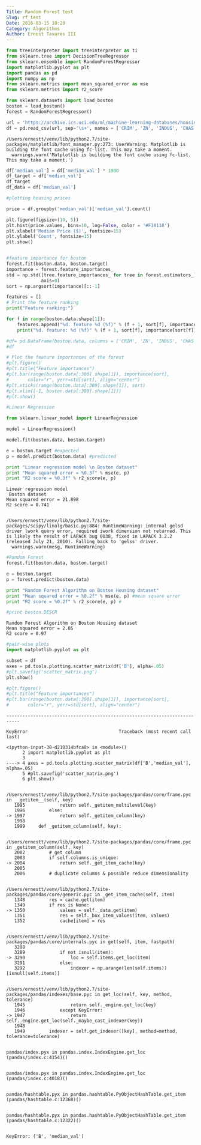 ```yaml
---
Title: Random Forest test
Slug: rf_test
Date: 2016-03-15 10:20
Category: Algorithms
Author: Ernest Tavares III
---
```


```python
from treeinterpreter import treeinterpreter as ti
from sklearn.tree import DecisionTreeRegressor
from sklearn.ensemble import RandomForestRegressor
import matplotlib.pyplot as plt
import pandas as pd
import numpy as np
from sklearn.metrics import mean_squared_error as mse
from sklearn.metrics import r2_score

from sklearn.datasets import load_boston
boston = load_boston()
forest = RandomForestRegressor()

url = 'https://archive.ics.uci.edu/ml/machine-learning-databases/housing/housing.data'
df = pd.read_csv(url, sep='\s+', names = ['CRIM', 'ZN', 'INDUS', 'CHAS','NOX','RM', 'AGE', 'DIS','RAD', 'TAX', 'PTRATIO', 'B','LSTAT', 'median_val'])

```

    /Users/ernestt/venv/lib/python2.7/site-packages/matplotlib/font_manager.py:273: UserWarning: Matplotlib is building the font cache using fc-list. This may take a moment.
      warnings.warn('Matplotlib is building the font cache using fc-list. This may take a moment.')



```python
df['median_val'] = df['median_val'] * 1000
df_target = df['median_val']
df_target
df_data = df['median_val']

#plotting housing prices

price = df.groupby('median_val')['median_val'].count()

plt.figure(figsize=(10, 5))
plt.hist(price.values, bins=10, log=False, color = '#F18118')
plt.xlabel('Median Price ($)', fontsize=15)
plt.ylabel('Count', fontsize=15)
plt.show()
```


```python

```


```python
#feature importance for boston
forest.fit(boston.data, boston.target)
importance = forest.feature_importances_
std = np.std([tree.feature_importances_ for tree in forest.estimators_],
             axis=0)
sort = np.argsort(importance)[::-1]

features = []
# Print the feature ranking
print("Feature ranking:")

for f in range(boston.data.shape[1]):
    features.append("%d. feature %d (%f)" % (f + 1, sort[f], importance[sort[f]]))  
    print("%d. feature: %d (%f)" % (f + 1, sort[f], importance[sort[f]]))
```


```python
#df= pd.DataFrame(boston.data, columns = ['CRIM', 'ZN', 'INDUS', 'CHAS','NOX','RM', 'AGE', 'DIS','RAD', 'TAX', 'PTRATIO', 'B','LSTAT'])
#df
```


```python
# Plot the feature importances of the forest
#plt.figure()
#plt.title("Feature importances")
#plt.bar(range(boston.data[:300].shape[1]), importance[sort],
#       color="r", yerr=std[sort], align="center")
#plt.xticks(range(boston.data[:300].shape[1]), sort)
#plt.xlim([-1, boston.data[:300].shape[1]])
#plt.show()
```


```python
#Linear Regression

from sklearn.linear_model import LinearRegression

model = LinearRegression()

model.fit(boston.data, boston.target)

e = boston.target #expected
p = model.predict(boston.data) #predicted

print "Linear regression model \n Boston dataset"
print "Mean squared error = %0.3f" % mse(e, p)
print "R2 score = %0.3f" % r2_score(e, p)
```

    Linear regression model
     Boston dataset
    Mean squared error = 21.898
    R2 score = 0.741


    /Users/ernestt/venv/lib/python2.7/site-packages/scipy/linalg/basic.py:884: RuntimeWarning: internal gelsd driver lwork query error, required iwork dimension not returned. This is likely the result of LAPACK bug 0038, fixed in LAPACK 3.2.2 (released July 21, 2010). Falling back to 'gelss' driver.
      warnings.warn(mesg, RuntimeWarning)



```python
#Random Forest
forest.fit(boston.data, boston.target)

e = boston.target
p = forest.predict(boston.data)

print "Random Forest Algorithm on Boston Housing dataset"
print "Mean squared error = %0.2f" % mse(e, p) #mean square error
print "R2 score = %0.2f" % r2_score(e, p) #

#print boston.DESCR
```

    Random Forest Algorithm on Boston Housing dataset
    Mean squared error = 2.85
    R2 score = 0.97



```python
#pair-wise plots
import matplotlib.pyplot as plt

subset = df
axes = pd.tools.plotting.scatter_matrix(df['B'], alpha=.05)
#plt.savefig('scatter_matrix.png')
plt.show()

#plt.figure()
#plt.title("Feature importances")
#plt.bar(range(boston.data[:300].shape[1]), importance[sort],
#       color="r", yerr=std[sort], align="center")

```


    ---------------------------------------------------------------------------

    KeyError                                  Traceback (most recent call last)

    <ipython-input-30-d210314bfca8> in <module>()
          2 import matplotlib.pyplot as plt
          3
    ----> 4 axes = pd.tools.plotting.scatter_matrix(df['B','median_val'], alpha=.05)
          5 #plt.savefig('scatter_matrix.png')
          6 plt.show()


    /Users/ernestt/venv/lib/python2.7/site-packages/pandas/core/frame.pyc in __getitem__(self, key)
       1995             return self._getitem_multilevel(key)
       1996         else:
    -> 1997             return self._getitem_column(key)
       1998
       1999     def _getitem_column(self, key):


    /Users/ernestt/venv/lib/python2.7/site-packages/pandas/core/frame.pyc in _getitem_column(self, key)
       2002         # get column
       2003         if self.columns.is_unique:
    -> 2004             return self._get_item_cache(key)
       2005
       2006         # duplicate columns & possible reduce dimensionality


    /Users/ernestt/venv/lib/python2.7/site-packages/pandas/core/generic.pyc in _get_item_cache(self, item)
       1348         res = cache.get(item)
       1349         if res is None:
    -> 1350             values = self._data.get(item)
       1351             res = self._box_item_values(item, values)
       1352             cache[item] = res


    /Users/ernestt/venv/lib/python2.7/site-packages/pandas/core/internals.pyc in get(self, item, fastpath)
       3288
       3289             if not isnull(item):
    -> 3290                 loc = self.items.get_loc(item)
       3291             else:
       3292                 indexer = np.arange(len(self.items))[isnull(self.items)]


    /Users/ernestt/venv/lib/python2.7/site-packages/pandas/indexes/base.pyc in get_loc(self, key, method, tolerance)
       1945                 return self._engine.get_loc(key)
       1946             except KeyError:
    -> 1947                 return self._engine.get_loc(self._maybe_cast_indexer(key))
       1948
       1949         indexer = self.get_indexer([key], method=method, tolerance=tolerance)


    pandas/index.pyx in pandas.index.IndexEngine.get_loc (pandas/index.c:4154)()


    pandas/index.pyx in pandas.index.IndexEngine.get_loc (pandas/index.c:4018)()


    pandas/hashtable.pyx in pandas.hashtable.PyObjectHashTable.get_item (pandas/hashtable.c:12368)()


    pandas/hashtable.pyx in pandas.hashtable.PyObjectHashTable.get_item (pandas/hashtable.c:12322)()


    KeyError: ('B', 'median_val')



```python

```

